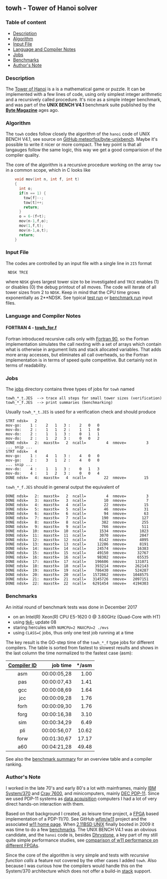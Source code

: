 ## towh - Tower of Hanoi solver

### Table of content

- [Description](#user-content-description)
- [Algorithm](#user-content-algorithm)
- [Input File](#user-content-ifile)
- [Language and Compiler Notes](#user-content-langcomp)
- [Jobs](#user-content-jobs)
- [Benchmarks](#user-content-benchmarks)
- [Author's Note](#user-content-anote)

### Description <a name="description"></a>
The [Tower of Hanoi](https://en.wikipedia.org/wiki/Tower_of_Hanoi) is a
is a mathematical game or puzzle. It can be implemented with a few lines
of code, using only simplest integer arithmetic and a recursively called
procedure. It's nice as a simple integer benchmark, and was part of the
**UNIX BENCH V4.1** benchmark suite published by the
[**Byte Magazine**](https://en.wikipedia.org/wiki/Byte_(magazine)) ages ago.

### Algorithm <a name="algorithm"></a>
The `towh` codes follow closely the algorithm of the `hanoi` code of
UNIX BENCH V4.1, see source on
[GitHub meteorfox/byte-unixbench](https://github.com/meteorfox/byte-unixbench/blob/master/UnixBench/src/hanoi.c).
Maybe it's possible to write it nicer or more compact.
The key point is that all langauges follow the same logic, this
way we get a good comparision of the compiler quality.

The core of the algorithm is a recursive procedure working on the
array `tow` in a common scope, which in C looks like
``` c
    void mov(int n, int f, int t)
    {
      int o;
      if(n == 1) {
        tow[f]--;
        tow[t]++;
        return;
      }
      o = 6-(f+t);
      mov(n-1,f,o);
      mov(1,f,t);
      mov(n-1,o,t);
      return;
    }
```

### Input File <a name="ifile"></a>
The codes are controlled by an input file with a single line in `2I5` format
```
 NDSK TRCE
```

where `NDSK` gives largest tower size to be investigated and `TRCE`
enables (1) or disables (0) the debug printout of all moves.
The code will iterate of all tower sizes from 2 to `NDSK`.
Keep in mind that the CPU time grows exponentially as 2**NDSK.
See typical [test run](towh_ctst.dat) or
[benchmark run](towh_cnat.dat) input files.


### Language and Compiler Notes <a name="langcomp"></a>

#### FORTRAN 4 - [towh_for.f](towh_for.f)
Fortran introduced recursive calls only with
[Fortran 90](https://en.wikipedia.org/wiki/Fortran#Fortran_90),
so the Fortran implementation simulates the call nexting with a set
of arrays which contain what is otherwise in argument lists and stack
allocated variables. That adds more array accesses, but eliminates all
call overheads, so the Fortran implementation is in terms of speed
quite competitive. But certainly not in terms of readability.

### Jobs <a name="jobs"></a>
The [jobs](../jobs) directory contains three types of jobs for `towh` named

    towh_*_t.JES  --> trace all steps for small tower sizes (verification)
    towh_*_f.JES  --> print summaries (benchmarking)

Usually `towh_*_t.JES` is used for a verification check and should produce

    STRT ndsk=   2
    mov-go:    1 :    2   1   3 :    2   0   0
    mov-do:    2 :    1   1   2 :    1   1   0
    mov-do:    2 :    1   1   3 :    0   1   1
    mov-do:    2 :    1   2   3 :    0   0   2
    DONE ndsk=   2:  maxstk=   2  ncall=         4  nmove=         3
    ... snip ...
    STRT ndsk=   4
    mov-go:    1 :    4   1   3 :    4   0   0
    mov-go:    2 :    3   1   2 :    4   0   0
    ... snip ...
    mov-do:    4 :    1   1   3 :    0   1   3
    mov-do:    4 :    1   2   3 :    0   0   4
    DONE ndsk=   4:  maxstk=   4  ncall=        22  nmove=        15
    
`towh_*_f.JES` should in general output the equivalent of

    DONE ndsk=   2:  maxstk=   2  ncall=         4  nmove=         3
    DONE ndsk=   3:  maxstk=   3  ncall=        10  nmove=         7
    DONE ndsk=   4:  maxstk=   4  ncall=        22  nmove=        15
    DONE ndsk=   5:  maxstk=   5  ncall=        46  nmove=        31
    DONE ndsk=   6:  maxstk=   6  ncall=        94  nmove=        63
    DONE ndsk=   7:  maxstk=   7  ncall=       190  nmove=       127
    DONE ndsk=   8:  maxstk=   8  ncall=       382  nmove=       255
    DONE ndsk=   9:  maxstk=   9  ncall=       766  nmove=       511
    DONE ndsk=  10:  maxstk=  10  ncall=      1534  nmove=      1023
    DONE ndsk=  11:  maxstk=  11  ncall=      3070  nmove=      2047
    DONE ndsk=  12:  maxstk=  12  ncall=      6142  nmove=      4095
    DONE ndsk=  13:  maxstk=  13  ncall=     12286  nmove=      8191
    DONE ndsk=  14:  maxstk=  14  ncall=     24574  nmove=     16383
    DONE ndsk=  15:  maxstk=  15  ncall=     49150  nmove=     32767
    DONE ndsk=  16:  maxstk=  16  ncall=     98302  nmove=     65535
    DONE ndsk=  17:  maxstk=  17  ncall=    196606  nmove=    131071
    DONE ndsk=  18:  maxstk=  18  ncall=    393214  nmove=    262143
    DONE ndsk=  19:  maxstk=  19  ncall=    786430  nmove=    524287
    DONE ndsk=  20:  maxstk=  20  ncall=   1572862  nmove=   1048575
    DONE ndsk=  21:  maxstk=  21  ncall=   3145726  nmove=   2097151
    DONE ndsk=  22:  maxstk=  22  ncall=   6291454  nmove=   4194303

### Benchmarks <a name="benchmarks"></a>
An initial round of benchmark tests was done in December 2017
- on an Intel(R) Xeon(R) CPU E5-1620 0 @ 3.60GHz  (Quad-Core with HT)
- using [tk4-](http://wotho.ethz.ch/tk4-/) update 08
- staring hercules with `NUMCPU=2 MAXCPU=2 ./mvs`
- using `CLASS=C` jobs, thus only one test job running at a time

The key result is the GO-step time of the `towh_*_f` type jobs for different
compilers. The table is sorted from fastest to slowest results and shows
in the last column the time normalized to the fastest case (asm):

| [Compiler ID](../README_comp.md) | job time | */asm |
| :--: | ----------: | ----: |
|  asm | 00:00:05,28 |  1.00 |
|  pas | 00:00:07,43 |  1.41 |
|  gcc | 00:00:08,69 |  1.64 |
|  jcc | 00:00:09,28 |  1.76 |
| forh | 00:00:09,30 |  1.76 |
| forg | 00:00:16,38 |  3.10 |
|  sim | 00:00:34,29 |  6.49 |
|  pli | 00:00:56,07 | 10.62 |
| forw | 00:01:30,67 | 17.17 |
|  a60 | 00:04:21,28 | 49.48 |

See also the [benchmark summary](../README_bench.md) for an overview
table and a compiler ranking.

### Author's Note <a name="anote"></a>

I worked in the late 70's and early 80's a lot with mainframes, mainly
[IBM System/370](https://en.wikipedia.org/wiki/IBM_System/370) and
[Cray 7600](https://en.wikipedia.org/wiki/CDC_7600), and minicomputers,
mainly [DEC PDP-11](https://en.wikipedia.org/wiki/PDP-11). Since we used
PDP-11 systems as
[data acquisition](https://en.wikipedia.org/wiki/Data_acquisition)
computers I had a lot of very direct hands-on interaction with them.

Based on that background I created, as leisure time project, a
[FPGA](https://en.wikipedia.org/wiki/Field-programmable_gate_array)
based implementation of a PDP-11/70. See GitHub
[wfjm/w11](https://github.com/wfjm/w11/) project and the associated
[w11 home page](https://wfjm.github.io/home/w11/). When
[2.11BSD UNIX](https://en.wikipedia.org/wiki/Berkeley_Software_Distribution)
finally booted in 2009 it was time to do a few
[benchmarks](https://en.wikipedia.org/wiki/Benchmarking).
The UNIX BENCH V4.1 was an obvious candidate, and the `hanoi`
code is, besides [Dhrystone](https://en.wikipedia.org/wiki/Dhrystone),
a key part of my still quite simple performance studies, see
[comparison of w11 performance on different FPGAs](https://wfjm.github.io/home/w11/impl/performance.html#h_benchmarks).

Since the core of the algorithm is very simple and tests with
_recursive function calls_ a feature not covered by the other cases
I added `towh`. Also because I was curious how the compilers would
handle this on the
System/370 architecture which does not offer a build-in
[stack](https://en.wikipedia.org/wiki/Stack_(abstract_data_type))
support.
